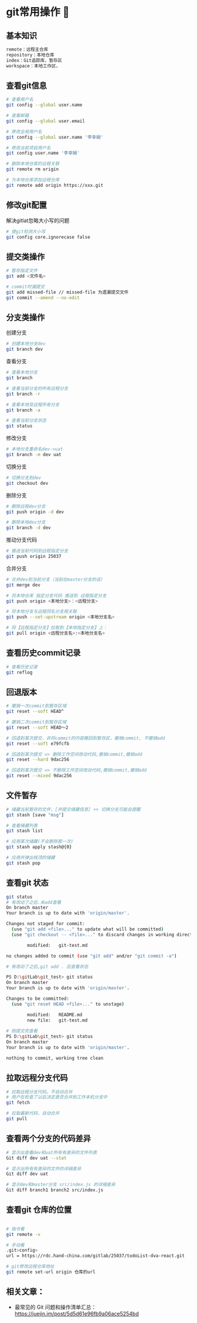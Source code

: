 # git常用操作 🎀

## 基本知识

```bash
remote：远程主仓库
repository：本地仓库
index：Git追踪库，暂存区
workspace：本地工作区，
```

## 查看git信息

```bash
# 查看用户名
git config --global user.name

# 查看邮箱
git config --global user.email

# 修改全局用户名
git config --global user.name '李幸娟'

# 修改当前项目用户名
git config user.name '李幸娟'

# 删除本地仓库的远程关联
git remote rm origin 

# 为本地仓库添加远程仓库
git remote add origin https://xxx.git 

```

## 修改git配置

解决gitlat忽略大小写的问题

```bash
# 使git检测大小写
git config core.ignorecase false
```
## 提交类操作

```bash
# 暂存指定文件
git add <文件名>

# commit时漏提交
git add missed-file // missed-file 为遗漏提交文件
git commit --amend --no-edit

```


## 分支类操作

创建分支

```bash
# 创建本地分支dev
git branch dev

```

查看分支

```bash
# 查看本地分支
git branch

# 查看当前分支的所有远程分支
git branch -r

# 查看本地及远程所有分支
git branch -a 

# 查看当前分支状态
git status

```

修改分支

```bash
# 本地分支重命名dev->uat
git branch -m dev uat

```

切换分支

```bash
# 切换分支到dev
git checkout dev
```

删除分支

```bash
# 删除远程dev分支
git push origin -d dev

# 删除本地dev分支
git branch -d dev
```

推动分支代码

```bash
# 推送当前代码到远程指定分支
git push origin 25037

```

合并分支

```bash
# 合并dev到当前分支（当前在master分支的话）
git merge dev

# 将本地仓库 指定分支代码 推送到 远程指定分支
git push origin <本地分支>：<远程分支>

# 将本地分支与远程同名分支相关联
git push --set-upstream origin <本地分支名>

# 将【远程指定分支】拉取到【本地指定分支】上：
git pull origin <远程分支名>:<本地分支名>

```

## 查看历史commit记录

```bash
# 查看历史记录
git reflog
```

## 回退版本

```bash
# 撤销一次commit到暂存区域
git reset --soft HEAD^

# 撤销二次commit到暂存区域
git reset --soft HEAD～2

# 回退到某次提交，并将commit的内容撤回到暂存区，撤销commit, 不撤销add
git reset --soft e79fcfb 

# 回退到某次提交 => 删除工作空间改动代码,撤销commit,撤销add
git reset --hard 9dac256

# 回退到某次提交 => 不删除工作空间改动代码,撤销commit,撤销add
git reset --mixed 9dac256

```


## 文件暂存

```bash
# 储藏当前暂存的文件，[并提交储藏信息] >> 切换分支可能会提醒
git stash [save "msg"]

# 查看储藏列表
git stash list

# 应用某次储藏(不会删除那一次)
git stash apply stash@{0}

# 应用并弹出栈顶的储藏
git stash pop
```


## 查看git 状态
```bash
git status
# 有改动了之后.未add查看  
On branch master
Your branch is up to date with 'origin/master'.

Changes not staged for commit:
  (use "git add <file>..." to update what will be committed)
  (use "git checkout -- <file>..." to discard changes in working directory)

        modified:   git-test.md

no changes added to commit (use "git add" and/or "git commit -a")

# 有改动了之后,git add . 后查看状态

PS D:\gitLab\git_test> git status
On branch master
Your branch is up to date with 'origin/master'.

Changes to be committed:
  (use "git reset HEAD <file>..." to unstage)

        modified:   README.md
        new file:   git-test.md
        
# 刚提交完查看
PS D:\gitLab\git_test> git status
On branch master
Your branch is up to date with 'origin/master'.

nothing to commit, working tree clean

```

## 拉取远程分支代码

```bash
# 拉取远程分支代码，不自动合并
# 用户在检查了以后决定是否合并到工作本机分支中
git fetch

# 拉取最新代码，自动合并
git pull

```

## 查看两个分支的代码差异

```bash
# 显示出查看dev和uat所有有差异的文件列表
Git diff dev uat --stat 

# 显示出所有有差异的文件的详细差异
Git diff dev uat 

# 显示dev和master分支 src/index.js 的详细差异
Git diff branch1 branch2 src/index.js
```

## 查看git 仓库的位置

```bash

# 指令看
git remote -v

# 手动看
.git>config>
url = https://rdc.hand-china.com/gitlab/25037/todoList-dva-react.git

# git修改远程仓库地址
git remote set-url origin 仓库的url

```

## 相关文章：
- 最常见的 Git 问题和操作清单汇总： https://juejin.im/post/5d5d61e96fb9a06ace5254bd
